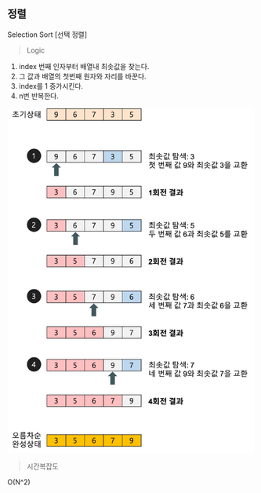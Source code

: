 ## 정렬

Selection Sort [선택 정렬]

>Logic
1. index 번째 인자부터 배열내 최솟값을 찾는다.
2. 그 값과 배열의 첫번째 원자와 자리를 바꾼다.
3. index를 1 증가시킨다.
4. n번 반복한다.


![선택정렬](selection-sort.png)

>시간복잡도

O(N^2) 

